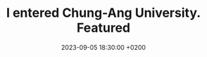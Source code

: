 ---
title: >-
    I entered Chung-Ang University.
    <span class="badge badge-pill badge-info">Featured</span>
date: 2023-09-05 18:30:00 +0200
---